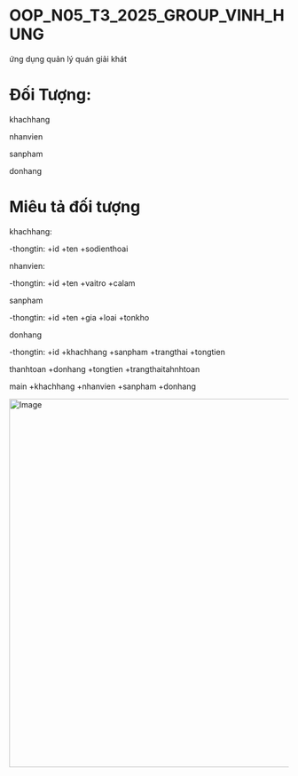 # OOP_N05_T3_2025_GROUP_VINH_HUNG

ứng dụng quản lý quán giải khát

# Đối Tượng:

khachhang

nhanvien

sanpham

donhang



# Miêu tả đối tượng

khachhang:

-thongtin:
+id
+ten
+sodienthoai



nhanvien:

-thongtin:
+id
+ten
+vaitro
+calam

sanpham

-thongtin:
+id
+ten
+gia
+loai
+tonkho


donhang

-thongtin:
+id
+khachhang
+sanpham
+trangthai
+tongtien


thanhtoan
+donhang
+tongtien
+trangthaitahnhtoan

main
+khachhang
+nhanvien
+sanpham
+donhang

<img width="590" height="664" alt="Image" src="https://github.com/user-attachments/assets/0cf58614-c4bb-4897-ad7f-f188f61b9e28" />
